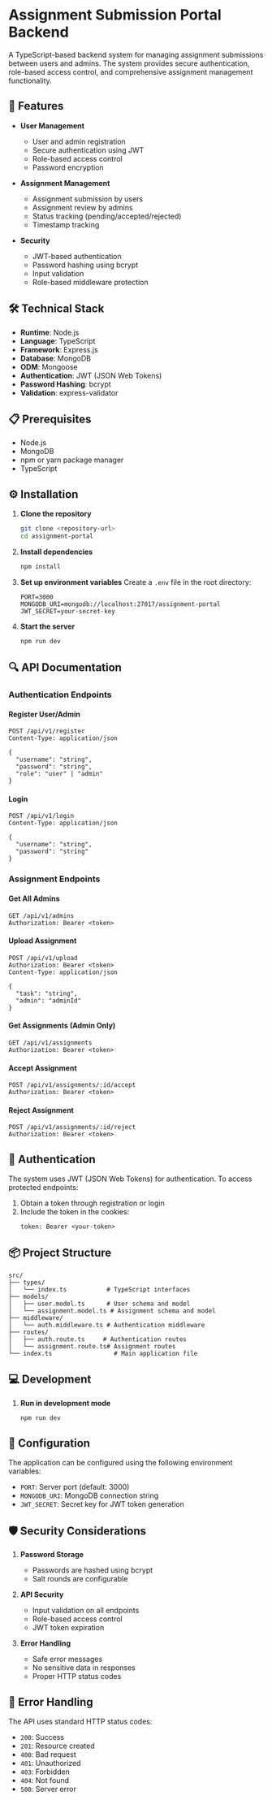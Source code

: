 # Assignment Submission Portal Backend

A TypeScript-based backend system for managing assignment submissions between users and admins. The system provides secure authentication, role-based access control, and comprehensive assignment management functionality.

## 🚀 Features

- **User Management**
  - User and admin registration
  - Secure authentication using JWT
  - Role-based access control
  - Password encryption

- **Assignment Management**
  - Assignment submission by users
  - Assignment review by admins
  - Status tracking (pending/accepted/rejected)
  - Timestamp tracking

- **Security**
  - JWT-based authentication
  - Password hashing using bcrypt
  - Input validation
  - Role-based middleware protection

## 🛠️ Technical Stack

- **Runtime**: Node.js
- **Language**: TypeScript
- **Framework**: Express.js
- **Database**: MongoDB
- **ODM**: Mongoose
- **Authentication**: JWT (JSON Web Tokens)
- **Password Hashing**: bcrypt
- **Validation**: express-validator

## 📋 Prerequisites

- Node.js
- MongoDB
- npm or yarn package manager
- TypeScript

## ⚙️ Installation

1. **Clone the repository**
   ```bash
   git clone <repository-url>
   cd assignment-portal
   ```

2. **Install dependencies**
   ```bash
   npm install
   ```

3. **Set up environment variables**
   Create a `.env` file in the root directory:
   ```env
   PORT=3000
   MONGODB_URI=mongodb://localhost:27017/assignment-portal
   JWT_SECRET=your-secret-key
   ```

4. **Start the server**
   ```bash
   npm run dev
   ```

## 🔍 API Documentation

### Authentication Endpoints

#### Register User/Admin
```http
POST /api/v1/register
Content-Type: application/json

{
  "username": "string",
  "password": "string",
  "role": "user" | "admin"
}
```

#### Login
```http
POST /api/v1/login
Content-Type: application/json

{
  "username": "string",
  "password": "string"
}
```

### Assignment Endpoints

#### Get All Admins
```http
GET /api/v1/admins
Authorization: Bearer <token>
```

#### Upload Assignment
```http
POST /api/v1/upload
Authorization: Bearer <token>
Content-Type: application/json

{
  "task": "string",
  "admin": "adminId"
}
```

#### Get Assignments (Admin Only)
```http
GET /api/v1/assignments
Authorization: Bearer <token>
```

#### Accept Assignment
```http
POST /api/v1/assignments/:id/accept
Authorization: Bearer <token>
```

#### Reject Assignment
```http
POST /api/v1/assignments/:id/reject
Authorization: Bearer <token>
```

## 🔐 Authentication

The system uses JWT (JSON Web Tokens) for authentication. To access protected endpoints:

1. Obtain a token through registration or login
2. Include the token in the cookies:
   ```
   token: Bearer <your-token>
   ```

## 📦 Project Structure

```
src/
├── types/
│   └── index.ts           # TypeScript interfaces
├── models/
│   ├── user.model.ts      # User schema and model
│   └── assignment.model.ts # Assignment schema and model
├── middleware/
│   └── auth.middleware.ts # Authentication middleware
├── routes/
│   ├── auth.route.ts     # Authentication routes
│   └── assignment.route.ts# Assignment routes
└── index.ts                 # Main application file
```

## 💻 Development

1. **Run in development mode**
   ```bash
   npm run dev
   ```

## 🔧 Configuration

The application can be configured using the following environment variables:

- `PORT`: Server port (default: 3000)
- `MONGODB_URI`: MongoDB connection string
- `JWT_SECRET`: Secret key for JWT token generation

## 🛡️ Security Considerations

1. **Password Storage**
   - Passwords are hashed using bcrypt
   - Salt rounds are configurable

2. **API Security**
   - Input validation on all endpoints
   - Role-based access control
   - JWT token expiration

3. **Error Handling**
   - Safe error messages
   - No sensitive data in responses
   - Proper HTTP status codes

## 🐞 Error Handling

The API uses standard HTTP status codes:

- `200`: Success
- `201`: Resource created
- `400`: Bad request
- `401`: Unauthorized
- `403`: Forbidden
- `404`: Not found
- `500`: Server error


